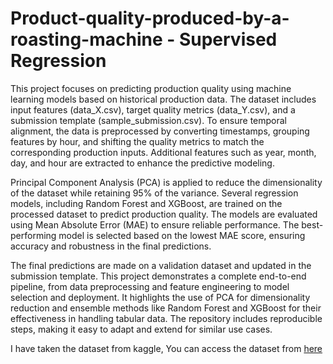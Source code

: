 # Product-quality-produced-by-a-roasting-machine - Supervised Regression

This project focuses on predicting production quality using machine learning models based on historical production data. The dataset includes input features (data_X.csv), target quality metrics (data_Y.csv), and a submission template (sample_submission.csv). To ensure temporal alignment, the data is preprocessed by converting timestamps, grouping features by hour, and shifting the quality metrics to match the corresponding production inputs. Additional features such as year, month, day, and hour are extracted to enhance the predictive modeling.

Principal Component Analysis (PCA) is applied to reduce the dimensionality of the dataset while retaining 95% of the variance. Several regression models, including Random Forest and XGBoost, are trained on the processed dataset to predict production quality. The models are evaluated using Mean Absolute Error (MAE) to ensure reliable performance. The best-performing model is selected based on the lowest MAE score, ensuring accuracy and robustness in the final predictions.

The final predictions are made on a validation dataset and updated in the submission template. This project demonstrates a complete end-to-end pipeline, from data preprocessing and feature engineering to model selection and deployment. It highlights the use of PCA for dimensionality reduction and ensemble methods like Random Forest and XGBoost for their effectiveness in handling tabular data. The repository includes reproducible steps, making it easy to adapt and extend for similar use cases.

I have taken the dataset from kaggle, You can access the dataset from [here](https://www.kaggle.com/datasets/podsyp/production-quality/data)
